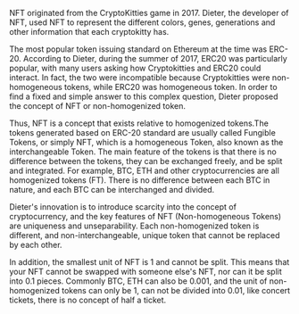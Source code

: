 NFT originated from the CryptoKitties game in 2017\. Dieter, the developer of NFT, used NFT to represent the different colors, genes, generations and other information that each cryptokitty has.

The most popular token issuing standard on Ethereum at the time was ERC-20\. According to Dieter, during the summer of 2017, ERC20 was particularly popular, with many users asking how Cryptokitties and ERC20 could interact. In fact, the two were incompatible because Cryptokitties were non-homogeneous tokens, while ERC20 was homogeneous token. In order to find a fixed and simple answer to this complex question, Dieter proposed the concept of NFT or non-homogenized token.

Thus, NFT is a concept that exists relative to homogenized tokens.The tokens generated based on ERC-20 standard are usually called Fungible Tokens, or simply NFT, which is a homogeneous Token, also known as the interchangeable Token. The main feature of the tokens is that there is no difference between the tokens, they can be exchanged freely, and be split and integrated. For example, BTC, ETH and other cryptocurrencies are all homogenized tokens (FT). There is no difference between each BTC in nature, and each BTC can be interchanged and divided.

Dieter's innovation is to introduce scarcity into the concept of cryptocurrency, and the key features of NFT (Non-homogeneous Tokens) are uniqueness and unseparability. Each non-homogenized token is different, and non-interchangeable, unique token that cannot be replaced by each other.

In addition, the smallest unit of NFT is 1 and cannot be split. This means that your NFT cannot be swapped with someone else's NFT, nor can it be split into 0.1 pieces. Commonly BTC, ETH can also be 0.001, and the unit of non-homogenized tokens can only be 1, can not be divided into 0.01, like concert tickets, there is no concept of half a ticket.